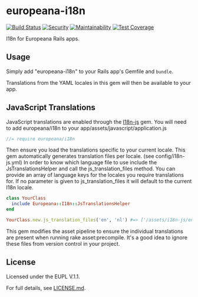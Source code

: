 # europeana-i18n

[![Build Status](https://travis-ci.org/europeana/europeana-i18n-ruby.svg?branch=develop)](https://travis-ci.org/europeana/europeana-i18n-ruby) [![Security](https://hakiri.io/github/europeana/europeana-i18n-ruby/develop.svg)](https://hakiri.io/github/europeana/europeana-i18n-ruby/develop) [![Maintainability](https://api.codeclimate.com/v1/badges/595f677209e9fc811622/maintainability)](https://codeclimate.com/github/europeana/europeana-i18n-ruby/maintainability) [![Test Coverage](https://api.codeclimate.com/v1/badges/595f677209e9fc811622/test_coverage)](https://codeclimate.com/github/europeana/europeana-i18n-ruby/test_coverage)

I18n for Europeana Rails apps.

## Usage

Simply add "europeana-i18n" to your Rails app's Gemfile and `bundle`.

Translations from the YAML locales in this gem will then be available to your
app.

## JavaScript Translations

JavaScript translations are enabled through the [I18n-js](https://github.com/fnando/i18n-js) gem. 
You will need to add europeana/i18n to your app/assets/javascript/application.js

```javascript
//= require europeana/i18n
```

Then ensure you load the translations specific to your current locale.
This gem automatically generates translation files per locale. (see config/i18n-js.yml)
In order to know which language file to use include the JsTranslationsHelper and call the js_translation_files method.
You can provide an array of language keys for the locales you require translations for.
If no parameter is given to js_translation_files it will default to the current I18n locale.

```ruby
class YourClass
  include Europeana::I18n::JsTranslationsHelper
end

YourClass.new.js_translation_files('en', 'nl') #=> ['/assets/i18n-js/en-FINGERPRINT.js', '/assets/i18n-js/nl-FINGERPRINT.js']
```

This gem modifies the asset pipeline to ensure the individual translations are present when running rake asset:precompile.
It's a good idea to ignore these files from version control in your project.

## License

Licensed under the EUPL V.1.1.

For full details, see [LICENSE.md](LICENSE.md).
